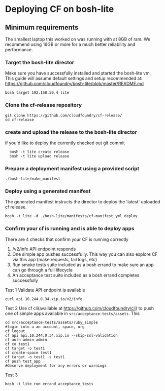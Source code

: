 # Deploying CF on bosh-lite

## Minimum requirements

The smallest laptop this worked on was running with at 8GB of ram. We recommend using 16GB or more for a much better reliability and performance.

### Target the bosh-lite director

Make sure you have successfully installed and started the bosh-lite vm. This guide will assume default settings and setup recommended at:
https://github.com/cloudfoundry/bosh-lite/blob/master/README.md

```
bosh target 192.168.50.4 lite
```

### Clone the cf-release repository
```
git clone https://github.com/cloudfoundry/cf-release/
cd cf-release
```

### create and upload the release to the bosh-lite director

if you'd like to deploy the currently checked out git commit 

```
  bosh -t lite create release
  bosh -t lite upload release
```

### Prepare a deployment manifest using a provided script

```
./bosh-lite/make_manifest
```

### Deploy using a generated manifest

The generated manifest instructs the director to deploy the 'latest' uploaded cf release.

```
bosh -t lite -d ./bosh-lite/manifests/cf-manifest.yml deploy
```

### Confirm your cf is running and is able to deploy apps

There are 4 checks that confirm your CF is running correctly
1. /v2/info API endpoint responds
1. One simple app pushes successfully. This way you can also explore CF via this app (make requests, tail logs, etc)
1. Run smoke tests suite included as a bosh errand to make sure an app can go through a full lifecycle
1. An acceptance test suite included as a bosh errand completes successfully


Test 1
Validate API endpoint is available

```
curl api.10.244.0.34.xip.io/v2/info
```

Test 2
Use cf cli(available at https://github.com/cloudfoundry/cli) to push one of simple apps available in `src/acceptance-tests/assets`. This 

```
cd src/acceptance-tests/assets/ruby_simple
#login into a an account, space, org
cf logout
cf api api.10.244.0.34.xip.io --skip-ssl-validation
cf auth admin admin
cf co test1
cf target -o test1
cf create-space test1
cf target -o test1 -s test1
cf push test_app
#Observe deployment for any errors or warnings
```

Test 3

```
bosh -t lite run errand acceptance_tests
```

